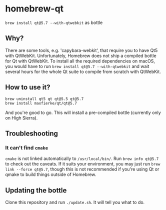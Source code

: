 # homebrew-qt
`brew install qt@5.7 --with-qtwebkit` as bottle

## Why?

There are some tools, e.g. 'capybara-webkit', that require you to have Qt5 with QtWebKit. Unfortunately, Homebrew does not ship a compiled bottle for Qt with QtWebKit.
To install all the required dependencies on macOS, you would have to run `brew install qt@5.7 --with-qtwebkit` and wait several hours for the whole Qt suite to compile from scratch with QtWebKit.

## How to use it?

    brew uninstall qt5 qt qt@5.5 qt@5.7
    brew install maxfierke/qt/qt@5.7

And you're good to go. This will install a pre-compiled bottle (currently only on High Sierra).

## Troubleshooting

### It can't find `cmake`

`cmake` is not linked automatically to `/usr/local/bin/`. Run `brew info qt@5.7` to check out the caveats. If it suits your environment, you may just run `brew link --force qt@5.7`, though this is not recommended if you're using Qt or qmake to build things outside of Homebrew.

## Updating the bottle

Clone this repository and run `./update.sh`.
It will tell you what to do.
